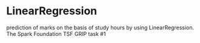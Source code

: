# LinearRegression
prediction of marks on the basis of study hours by using LinearRegression. The Spark Foundation TSF GRIP task #1
